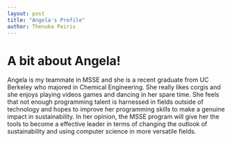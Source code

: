 ```yaml
---
layout: post
title: "Angela's Profile"
author: Thenuka Peiris
---
```


# A bit about Angela!
Angela is my teammate in MSSE and she is a recent graduate from UC Berkeley who majored in Chemical Engineering. She really likes corgis and she enjoys playing videos games and dancing in her spare time. She feels that not enough programming talent is harnessed in fields outside of technology and hopes to improve her programming skills to make a genuine impact in sustainability. In her opinion, the MSSE program will give her the tools to become a effective leader in terms of changing the outlook of sustainability and using computer science in more versatile fields.